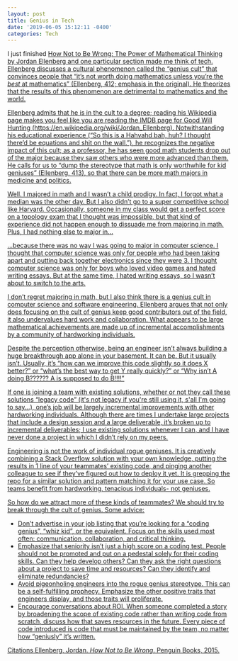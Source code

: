 ```yaml
---
layout: post
title: Genius in Tech
date: '2019-06-05 15:12:11 -0400'
categories: Tech
---
```


I just finished <u>How Not to Be Wrong: The Power of Mathematical Thinking<u> by Jordan Ellenberg and one particular section made me think of tech. Ellenberg discusses a cultural phenomenon called the “genius cult” that convinces people that “it’s not worth doing mathematics unless you’re the *best* at mathematics” (Ellenberg, 412; emphasis in the original). He theorizes that the results of this phenomenon are detrimental to mathematics and the world.
 
Ellenberg admits that he is in the cult to a degree; reading his Wikipedia page makes you feel like you are reading the IMDB page for Good Will Hunting (https://en.wikipedia.org/wiki/Jordan_Ellenberg). Notwithstanding his educational experience (“So this is a Hahvahd bah, huh? I thought there’d be equations and shit on the wall.”), he recognizes the negative impact of this cult; as a professor, he has seen good math students drop out of the major because they saw others who were more advanced than them. He calls for us to “dump the stereotype that math is only worthwhile for kid geniuses” (Ellenberg, 413), so that there can be more math majors in medicine and politics.

Well. I majored in math and I wasn’t a child prodigy. In fact, I forgot what a median was the other day. But I also didn’t go to a super competitive school like Harvard. Occasionally, someone in my class would get a perfect score on a topology exam that I thought was impossible, but that kind of experience did not happen enough to dissuade me from majoring in math. Plus, I had nothing else to major in...

...because there was no way I was going to major in computer science. I thought that computer science was only for people who had been taking apart and putting back together electronics since they were 3. I thought computer science was only for boys who loved video games and hated writing essays. But at the same time, I hated writing essays, so I wasn’t about to switch to the arts.

I don’t regret majoring in math, but I also think there is a genius cult in computer science and software engineering.  Ellenberg argues that not only does focusing on the cult of genius keep good contributors out of the field, it also undervalues hard work and collaboration. What appears to be large mathematical achievements are made up of incremental accomplishments by a community of hardworking individuals. 

Despite the perception otherwise, being an engineer isn’t always building a huge breakthrough app alone in your basement. It can be. But it usually isn’t. Usually, it’s “how can we improve this code slightly so it does X better?” or “what’s the best way to get Y really quickly?” or “Why isn’t A doing B?????? A is supposed to do B!!!!”

If one is joining a team with existing solutions, whether or not they call these solutions “legacy code” (it's not legacy if you're still using it, s'all I'm going to say...), one’s job will be largely incremental improvements with other hardworking individuals. Although there are times I undertake large projects that include a design session and a large deliverable, it’s broken up to incremental deliverables; I use existing solutions whenever I can, and I have never done a project in which I didn’t rely on my peers. 

Engineering is not the work of individual rogue geniuses. It is creatively combining a Stack Overflow solution with your own knowledge, putting the results in 1 line of your teammates’ existing code, and pinging another colleague to see if they’ve figured out how to deploy it yet. It is grepping the repo for a similar solution and pattern matching it for your use case. So teams benefit from hardworking, tenacious individuals- not geniuses.

So how do we attract more of these kinds of teammates? We should try to break through the cult of genius. Some advice:
* Don’t advertise in your job listing that you’re looking for a “coding genius”, “whiz kid”, or the equivalent. Focus on the skills used most often: communication, collaboration, and critical thinking. 
* Emphasize that seniority isn’t just a high score on a coding test. People should not be promoted and put on a pedestal solely for their coding skills. Can they help develop others? Can they ask the right questions about a project to save time and resources? Can they identify and eliminate redundancies? 
* Avoid pigeonholing engineers into the rogue genius stereotype. This can be a self-fulfilling prophecy. Emphasize the other positive traits that engineers display, and those traits will proliferate. 
* Encourage conversations about ROI. When someone completed a story by broadening the scope of existing code rather than writing code from scratch, discuss how that saves resources in the future. Every piece of code introduced is code that must be maintained by the team, no matter how “geniusly” it’s written. 

Citations
Ellenberg, Jordan. *How Not to Be Wrong*. Penguin Books, 2015.
